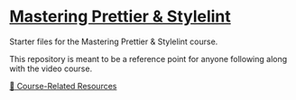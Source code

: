 # [Mastering Prettier & Stylelint](https://masteringlinting.com)

Starter files for the Mastering Prettier &amp; Stylelint course.

This repository is meant to be a reference point for anyone following along with the video course.

[🔗 Course-Related Resources](https://github.com/ZoranJambor/masteringlinting/blob/main/RESOURCES.md)